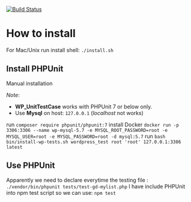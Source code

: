 [![Build Status](https://travis-ci.com/andygi/gd-mylist.svg?branch=master)](https://travis-ci.com/andygi/gd-mylist)

# How to install

For Mac/Unix run install shell: `./install.sh`

## Install PHPUnit

Manual installation

_Note_: 
- **WP_UnitTestCase** works with PHPUnit 7 or below only.
- Use **Mysql** on host: `127.0.0.1` (*localhost* not works)

run `composer require phpunit/phpunit:7`
install Docker `docker run -p 3306:3306 --name wp-mysql-5.7 -e MYSQL_ROOT_PASSWORD=root -e MYSQL_USER=root -e MYSQL_PASSWORD=root -d mysql:5.7`
run `bash bin/install-wp-tests.sh wordpress_test root 'root' 127.0.0.1:3306 latest`

## Use PHPUnit

Apparently we need to declare everytime the testing file :
`./vendor/bin/phpunit tests/test-gd-mylist.php`
I have include PHPUnit into npm test script so we can use:
`npm test`